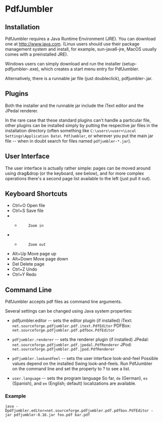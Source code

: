 PdfJumbler
==========

Installation
------------
PdfJumbler requires a Java Runtime Environment (JRE).
You can download one at <http://www.java.com>.
(Linux users should use their package management
system and install, for example, sun-java6-jre,
MacOS usually comes with a preinstalled JRE).

Windows users can simply download and run the
installer (setup-pdfjumbler-<version>.exe), which
creates a start menu entry for PdfJumbler.

Alternatively, there is a runnable jar file (just
doubleclick), pdfjumbler-<version>.jar.


Plugins
-------
Both the installer and the runnable jar include
the iText editor and the JPedal renderer.

In the rare case that these standard plugins can't
handle a particular file, other plugins can be
installed simply by putting the respective jar files
in the installation directory (often something like
`C:\users\<user>\Local Settings\Application Data\
PdfJumbler`, or wherever you put the main jar file --
when in doubt search for files named `pdfjumbler-*.jar`).


User Interface
--------------
The user interface is actually rather simple:
pages can be moved around using drag&drop (or the
keyboard, see below), and for more complex operations
there's a second page list available to the left
(just pull it out).


Keyboard Shortcuts
------------------
* Ctrl+O    Open file
* Ctrl+S    Save file
* +         Zoom in
* -         Zoom out
* Alt+Up    Move page up
* Alt+Down  Move page down
* Del       Delete page
* Ctrl+Z    Undo
* Ctrl+Y    Redo


Command Line
------------
PdfJumbler accepts pdf files as command line arguments.

Several settings can be changed using Java system properties:

* pdfjumbler.editor -- sets the editor plugin (if installed)
	iText: `net.sourceforge.pdfjumbler.pdf.itext.PdfEditor`
	PDFBox: `net.sourceforge.pdfjumbler.pdf.pdfbox.PdfEditor`

* `pdfjumbler.renderer` -- sets the renderer plugin (if installed)
	JPedal: `net.sourceforge.pdfjumbler.pdf.jpedal.PdfRenderer`
	JPod: `net.sourceforge.pdfjumbler.pdf.jpod.PdfRenderer`

* `pdfjumbler.lookandfeel` -- sets the user interface look-and-feel
	Possible values depend on the installed Swing look-and-feels.
	Run PdfJumbler on the command line and set the property to ?
	to see a list.

* `user.language` -- sets the program language
	So far, `de` (German), `es` (Spanish), and `en` (English; default)
	localizations are available.

### Example ###
```
java -Dpdfjumbler.editor=net.sourceforge.pdfjumbler.pdf.pdfbox.PdfEditor -jar pdfjumbler-0.16.jar foo.pdf bar.pdf
```
